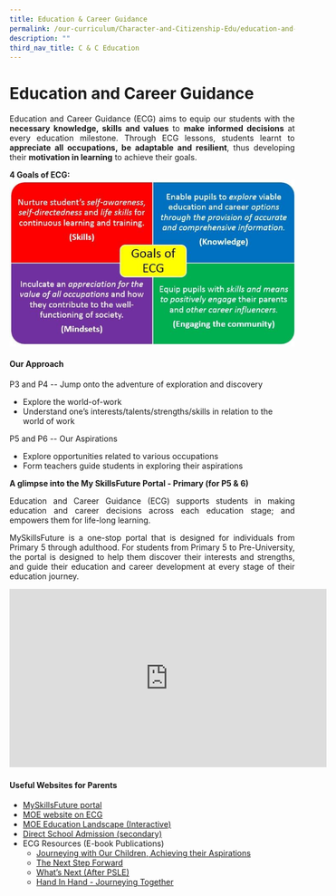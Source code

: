 ```yaml
---
title: Education & Career Guidance
permalink: /our-curriculum/Character-and-Citizenship-Edu/education-and-career-guidance/
description: ""
third_nav_title: C & C Education
---
```

# Education and Career Guidance

<p align="Justify">Education and Career Guidance (ECG) aims to equip our students with the <b>necessary knowledge, skills and values</b> to <b>make informed decisions</b> at every education milestone. Through ECG lessons, students learnt to <b>appreciate all occupations, be adaptable and resilient</b>, thus developing their <b>motivation in learning</b> to achieve their goals. 


**4 Goals of ECG:**
![](/images/image2.jpg)

#### Our Approach

P3 and P4 -- Jump onto the adventure of exploration and discovery
* Explore the world-of-work
* Understand one’s interests/talents/strengths/skills in relation to the world of work

P5 and P6 -- Our Aspirations
* Explore opportunities related to various occupations
* Form teachers guide students in exploring their aspirations 

**A glimpse into the My SkillsFuture Portal - Primary (for P5 & 6)**

<p align="Justify">Education and Career Guidance (ECG) supports students in making education and career decisions across each education stage; and empowers them for life-long learning.</p>

<p align="Justify">MySkillsFuture is a one-stop portal that is designed for individuals from Primary 5 through adulthood. For students from Primary 5 to Pre-University, the portal is designed to help them discover their interests and strengths, and guide their education and career development at every stage of their education journey.</p>

<iframe width="560" height="315" src="https://www.youtube.com/embed/i9fpBx9xeGU"  frameborder="0"  allowfullscreen></iframe>


#### Useful Websites for Parents
* [MySkillsFuture portal](https://www.myskillsfuture.gov.sg/content/student/en/primary.html)
* [MOE website on ECG](https://www.moe.gov.sg/page%20not%20found?item=%2fprogrammes%2feducation-and-career-guidance&user=extranet%5cAnonymous&site=moe-website)
* [MOE Education Landscape (Interactive)](https://www.moe.gov.sg/page%20not%20found?item=%2feducation%2flandscape&user=extranet%5cAnonymous&site=moe-website)
* [Direct School Admission (secondary)](https://www.moe.gov.sg/page%20not%20found?item=%2fadmissions%2fdirect-admissions%2fdsa-sec&user=extranet%5cAnonymous&site=moe-website)
* ECG Resources (E-book Publications)
	* [Journeying with Our Children, Achieving their Aspirations](https://www.moe.gov.sg/page%20not%20found?item=%2fmicrosites%2fecg-parent-guide&user=extranet%5cAnonymous&site=moe-website)
	* [The Next Step Forward](https://www.moe.gov.sg/page%20not%20found?item=%2fmicrosites%2fnext-step-forward%2f&user=extranet%5cAnonymous&site=moe-website)
	* [What’s Next (After PSLE)](https://www.moe.gov.sg/page%20not%20found?item=%2fmicrosites%2fwhats-next-after-psle%2f&user=extranet%5cAnonymous&site=moe-website)
	* [Hand In Hand - Journeying Together](https://www.moe.gov.sg/page%20not%20found?item=%2fmicrosites%2fhand-in-hand%2f&user=extranet%5cAnonymous&site=moe-website)